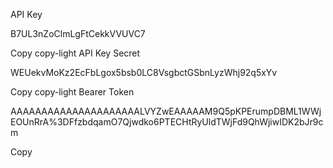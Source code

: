 API Key

B7UL3nZoClmLgFtCekkVVUVC7

Copy
copy-light
API Key Secret

WEUekvMoKz2EcFbLgox5bsb0LC8VsgbctGSbnLyzWhj92q5xYv

Copy
copy-light
Bearer Token

AAAAAAAAAAAAAAAAAAAAALVYZwEAAAAAM9Q5pKPErumpDBML1WWjEOUnRrA%3DFfzbdqamO7Qjwdko6PTECHtRyUldTWjFd9QhWjiwIDK2bJr9cm

Copy
